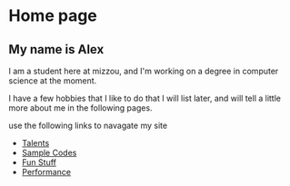 # Home page
## My name is Alex

I am a student here at mizzou, and I'm working on a degree in computer science at the moment. 

I have a few hobbies that I like to do that I will list later, and will tell a little more about me in the following pages.

use the following links to navagate my site

* [Talents](./talents.md)
* [Sample Codes](./sample.md)
* [Fun Stuff](./fun.md)
* [Performance](./perform.md)
